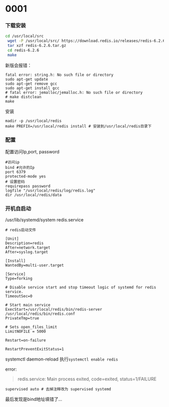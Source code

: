 # 0001

### 下载安装
```sh
cd /usr/local/src 
 wget -P /usr/local/src/ https://download.redis.io/releases/redis-6.2.6.tar.gz
 tar xzf redis-6.2.6.tar.gz
 cd redis-6.2.6
 make
```
新版会报错：
```
fatal error: string.h: No such file or directory
sudo apt-get update
sudo apt-get remove gcc
sudo apt-get install gcc
# fatal error: jemalloc/jemalloc.h: No such file or directory
# make distclean
make
```
安装
```
madir -p /usr/local/redis
make PREFIX=/usr/local/redis install # 安装到/usr/local/redis目录下
```

### 配置
配置访问Ip,port, password
```
#访问ip
bind #允许的Ip
port 6379
protected-mode yes
# 设置密码
requirepass password
logfile "/usr/local/redis/log/redis.log"
dir /usr/local/redis/data
```
### 开机自启动
/usr/lib/systemd/system
redis.service
```
# redis启动文件

[Unit]
Description=redis
After=network.target
After=syslog.target

[Install]
WantedBy=multi-user.target

[Service]
Type=forking

# Disable service start and stop timeout logic of systemd for redis service.
TimeoutSec=0

# Start main service
ExecStart=/usr/local/redis/bin/redis-server /usr/local/redis/bin/redis.conf
PrivateTmp=true

# Sets open_files_limit
LimitNOFILE = 5000

Restart=on-failure

RestartPreventExitStatus=1

```
systemctl daemon-reload
执行`systemctl enable redis`

error:
> redis.service: Main process exited, code=exited, status=1/FAILURE

```
supervised auto # 去掉注释改为 supervised systemd
```
最后发现是bind地址填错了...
